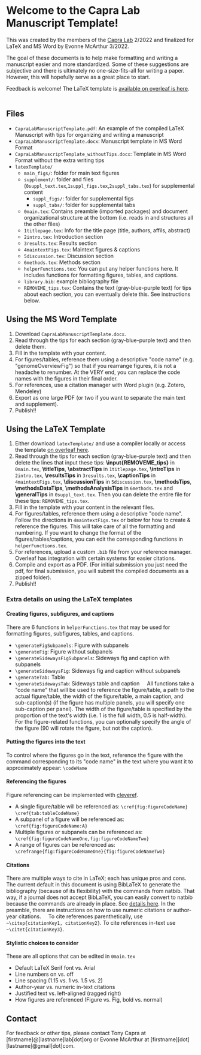 # Welcome to the Capra Lab Manuscript Template!  
This was created by the members of the [Capra Lab](http://www.capralab.org/) 2/2022 and finalized for LaTeX and MS Word by Evonne McArthur 3/2022.

The goal of these documents is to help make formatting and writing a manuscript easier and more standardized. Some of these suggestions are subjective and there is ultimately no one-size-fits-all for writing a paper. However, this will hopefully serve as a great place to start.  

Feedback is welcome! The LaTeX template is [available on overleaf is here](placeholder).  
  
## Files
- `CapraLabManuscriptTemplate.pdf`: An example of the compiled LaTeX Manuscript with tips for organizing and writing a manuscript  
- `CapraLabManuscriptTemplate.docx`: Manuscript template in MS Word Format  
- `CapraLabManuscriptTemplate_withoutTips.docx`: Template in MS Word Format without the extra writing tips
- `latexTemplate/`  
  - `main_figs/`: folder for main text figures  
  - `supplement/`: folder and files (`0suppl_text.tex`,`1suppl_figs.tex`,`2suppl_tabs.tex`) for supplemental content  
    - `suppl_figs/`: folder for supplemental figs  
    - `suppl_tabs/`: folder for supplemental tabs  
  - `0main.tex`: Contains preamble (imported packages) and document organizational structure at the bottom (i.e. reads in and structures all the other files)  
  - `1titlepage.tex`: Info for the title page (title, authors, affils, abstract)  
  - `2intro.tex`: Introduction section  
  - `3results.tex`: Results section  
  - `4maintextFigs.tex`: Maintext figures & captions  
  - `5discussion.tex`: Discussion section  
  - `6methods.tex`: Methods section  
  - `helperFunctions.tex`: You can put any helper functions here. It includes functions for formatting figures, tables, and captions.  
  - `library.bib`: example bibliography file  
  - `REMOVEME_tips.tex`: Contains the text (gray-blue-purple text) for tips about each section, you can eventually delete this. See instructions below.  
  
## Using the MS Word Template  
1. Download `CapraLabManuscriptTemplate.docx`.  
2. Read through the tips for each section (gray-blue-purple text) and then delete them.  
3. Fill in the template with your content.  
4. For figures/tables, reference them using a descriptive "code name" (e.g. "genomeOverviewFig") so that if you rearrange figures, it is not a headache to renumber. At the VERY end, you can replace the code names with the figures in their final order.  
5. For references, use a citation manager with Word plugin (e.g. Zotero, Mendeley)  
6. Export as one large PDF (or two if you want to separate the main text and supplement).  
7. Publish!!  
  
## Using the LaTeX Template  
1. Either download `latexTemplate/` and use a compiler locally or access the template [on overleaf here](placeholder).  
2. Read through the tips for each section (gray-blue-purple text) and then delete the lines that input these tips: **\input{REMOVEME_tips}** in `0main.tex`, **\titleTips**, **\abstractTips** in `1titlepage.tex`, **\introTips** in `2intro.tex`, **\resultsTips** in `3results.tex`, **\captionTips** in `4maintextFigs.tex`, **\discussionTips** in `5discussion.tex`, **\methodsTips**, **\methodsDataTips**, **\methodsAnalysisTips** in `6methods.tex` and **\generalTips** in `0suppl_text.tex`. Then you can delete the entire file for these tips: `REMOVEME_tips.tex`.  
3. Fill in the template with your content in the relevant files.  
4. For figures/tables, reference them using a descriptive "code name". Follow the directions in `4maintextFigs.tex` or below for how to create & reference the figures. This will take care of all the formatting and numbering. If you want to change the format of the figures/tables/captions, you can edit the corresponding functions in `helperFunctions.tex`.  
5. For references, upload a custom `.bib` file from your reference manager. Overleaf has integration with certain systems for easier citations.  
6. Compile and export as a PDF. (For initial submission you just need the pdf, for final submission, you will submit the compiled documents as a zipped folder).  
7. Publish!!  
  
### Extra details on using the LaTeX templates  
#### Creating figures, subfigures, and captions  
There are 6 functions in `helperFunctions.tex` that may be used for formatting figures, subfigures, tables, and captions.  
  
- `\generateFigSubpanels`: Figure with subpanels  
- `\generateFig`: Figure without subpanels  
- `\generateSidewaysFigSubpanels`: Sideways fig and caption with subpanels  
- `\generateSidewaysFig`: Sideways fig and caption without subpanels  
- `\generateTab:` Table  
- `\generateSidewaysTab`: Sideways table and caption  
  
All functions take a "code name" that will be used to reference the figure/table, a path to the actual figure/table, the width of the figure/table, a main caption, and sub-caption(s) (if the figure has multiple panels, you will specify one sub-caption per panel). The width of the figure/table is specified by the proportion of the text's width (i.e. 1 is the full width, 0.5 is half-width). For the figure-related functions, you can optionally specify the angle of the figure (90 will rotate the figure, but not the caption).  
  
#### Putting the figures into the text  
To control where the figures go in the text, reference the figure with the command corresponding to its "code name" in the text where you want it to approximately appear: `\codeName`  
  
#### Referencing the figures  
Figure referencing can be implemented with [cleveref](https://ctan.org/pkg/cleveref?lang=en).  
  
- A single figure/table will be referenced as: `\cref{fig:figureCodeName}` `\cref{tab:tableCodeName}`  
- A subpanel of a figure will be referenced as: `\cref{fig:figureCodeName:A}`  
- Multiple figures or subpanels can be referenced as: `\cref{fig:figureCodeNameOne,fig:figureCodeNameTwo}`  
- A range of figures can be referenced as: `\crefrange{fig:figureCodeNameOne}{fig:figureCodeNameTwo}`  
  
#### Citations  
There are multiple ways to cite in LaTeX; each has unique pros and cons. The current default in this document is using BibLaTeX to generate the bibliography (because of its flexibility) with the commands from natbib. That way, if a journal does not accept BibLaTeX, you can easily convert to natbib because the commands are already in place. See [details here](https://tex.stackexchange.com/questions/25701/bibtex-vs-biber-and-biblatex-vs-natbib). In the preamble, there are instructions on how to use numeric citations or author-year citations.  
  
To cite references parenthetically, use `~\citep{citationKey1, citationKey2}`. To cite references in-text use `~\citet{citationKey3}`.  

#### Stylistic choices to consider
These are all options that can be edited in `0main.tex`

- Default LaTeX Serif font vs. Arial
- Line numbers on vs. off
- Line spacing (1.15 vs. 1 vs. 1.5 vs. 2)
- Author-year vs. numeric in-text citations
- Justified text vs. left-aligned (ragged right)
- How figures are referenced (Figure vs. Fig, bold vs. normal)
  
## Contact  
For feedback or other tips, please contact Tony Capra at [firstname]@[lastname]lab[dot]org or Evonne McArthur at [firstname][dot][lastname]@gmail[dot]com.
